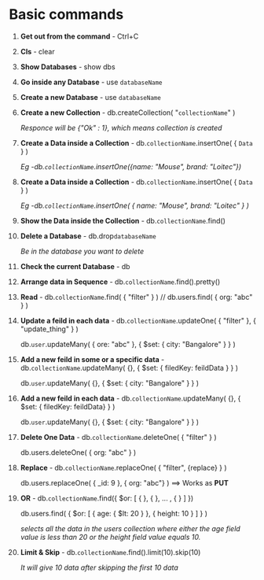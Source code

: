 # Basic commands

1. __Get out from the command__ - Ctrl+C

2. __Cls__ - clear

3. __Show Databases__ - show dbs

4. __Go inside any Database__ - use `databaseName`

5. __Create a new Database__ - use `databaseName`

6. __Create a new Collection__ - db.createCollection( "`collectionName`" )

    _Responce will be {"Ok" : 1}, which means collection is created_

7. __Create a Data inside a Collection__ - db.`collectionName`.insertOne( { `Data` } )  

    _Eg -db.`collectionName`.insertOne({name: "Mouse", brand: "Loitec"})_

8. __Create a Data inside a Collection__ - db.`collectionName`.insertOne( { `Data` } )  

    _Eg -db.`collectionName`.insertOne( { name: "Mouse", brand: "Loitec" } )_

9. __Show the Data inside the Collection__ - db.`collectionName`.find()

10. __Delete a Database__ - db.drop`databaseName`
    
    _Be in the database you want to delete_

11. __Check the current Database__ - db

12. __Arrange data in Sequence__ - db.`collectionName`.find().pretty()

13. __Read__ - db.`collectionName`.find( { "filter" } )        // db.users.find( { org: "abc" } )

14. __Update a feild in each data__ - db.`collectionName`.updateOne( { "filter" }, { "update_thing" } )

    db.`user`.updateMany( { ore: "abc" }, { $set: { city: "Bangalore" } } )

15. __Add a new feild in some or a specific data__ - db.`collectionName`.updateMany( {}, { $set: { filedKey: feildData } } )
    
    db.`user`.updateMany( {}, { $set: { city: "Bangalore" } } )

16. __Add a new feild in each data__ - db.`collectionName`.updateMany( {}, { $set: { filedKey: feildData} } )

    db.`user`.updateMany( {}, { $set: { city: "Bangalore" } } )

17. __Delete One Data__ - db.`collectionName`.deleteOne( { "filter" } )
    
    db.users.deleteOne( { org: "abc" } )

18. __Replace__ - db.`collectionName`.replaceOne( { "filter", {replace} } )

    db.users.replaceOne( { _id: 9 }, { org: "abc"} ) ==> Works as __PUT__

19. __OR__ - db.`collectionName`.find({ $or: [ { <expression1> }, { <expression2> }, ... , { <expressionN> } ] })

    db.users.find( { $or: [ { age: { $lt: 20 } }, { height: 10 } ] } )

    _selects all the data in the users collection where either the age field value is less than 20 or the height field value equals 10._

20. __Limit & Skip__ - db.`collectionName`.find().limit(10).skip(10)

    _It will give 10 data after skipping the first 10 data_ 